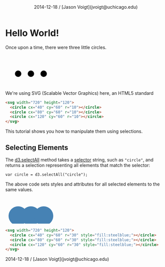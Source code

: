 <script src="js/d3.v3.min.js"></script>

<header>
  2014-12-18 / [Jason Voigt](jvoigt@uchicago.edu)
</header>


# Hello World!

Once upon a time, there were three little circles.

<svg width="720" height="120">
  <circle cx="40" cy="60" r="10"></circle>
  <circle cx="80" cy="60" r="10"></circle>
  <circle cx="120" cy="60" r="10"></circle>
</svg>

<aside style="margin-top:2em;">
We're using SVG (Scalable Vector Graphics) here, an HTML5 standard
</aside>

```html
<svg width="720" height="120">
  <circle cx="40" cy="60" r="10"></circle>
  <circle cx="80" cy="60" r="10"></circle>
  <circle cx="120" cy="60" r="10"></circle>
</svg>
```

This tutorial shows you how to manipulate them using selections.


## Selecting Elements

The [d3.selectAll](https://github.com/mbostock/d3/wiki/Selections#selectAll) method takes a [selector](http://www.w3.org/TR/CSS2/selector.html) string, such as `"circle"`, and returns a selection representing all elements that match the selector:

    var circle = d3.selectAll("circle");

The above code sets styles and attributes for all selected elements to the same values.

<svg width="720" height="120">
  <circle cx="40" cy="60" r="30" style="fill:steelblue;"></circle>
  <circle cx="80" cy="60" r="30" style="fill:steelblue;"></circle>
  <circle cx="120" cy="60" r="30" style="fill:steelblue;"></circle>
</svg>

```html
<svg width="720" height="120">
  <circle cx="40" cy="60" r="30" style="fill:steelblue;"></circle>
  <circle cx="80" cy="60" r="30" style="fill:steelblue;"></circle>
  <circle cx="120" cy="60" r="30" style="fill:steelblue;"></circle>
</svg>
```

<footer>
  2014-12-18 / [Jason Voigt](jvoigt@uchicago.edu)
</footer>

<script src="js/highlight.min.js"></script>
